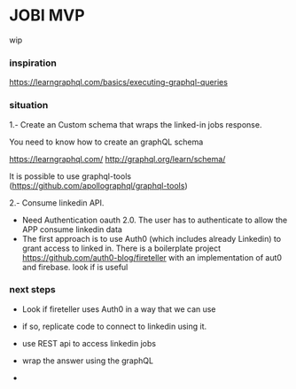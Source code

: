 # JOBI MVP 

wip 

### inspiration

https://learngraphql.com/basics/executing-graphql-queries

### situation

1.- Create an Custom schema that wraps the linked-in jobs response. 

You need to know how to create an graphQL schema

https://learngraphql.com/
http://graphql.org/learn/schema/
 
It is possible to use graphql-tools (https://github.com/apollographql/graphql-tools)
  
2.- Consume linkedin API.
  
- Need Authentication oauth 2.0. The user has to authenticate to allow the APP consume 
linkedin data
- The first approach is to use Auth0 (which includes already Linkedin) to grant access to 
linked in. There is a boilerplate project https://github.com/auth0-blog/fireteller 
with an implementation of aut0 and firebase. look if is useful

### next steps

- Look if fireteller uses Auth0 in a way that we can use
- if so, replicate code to connect to linkedin using it. 
- use REST api to access linkedin jobs
- wrap the answer using the graphQL

-